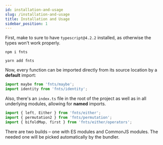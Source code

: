```yaml
---
id: installation-and-usage
slug: /installation-and-usage
title: Installation and Usage
sidebar_position: 1
---
```


First, make to sure to have `typescript@4.2.2` installed, as otherwise the types won't work properly.

```shell
npm i fnts
```

```shell
yarn add fnts
```

Now, every function can be imported directly from its source location by a **default** import:

```typescript
import maybe from 'fnts/maybe';
import identity from 'fnts/identity';
```

Also, there's an `index.ts` file in the root of the project as well as in all underlying modules, allowing for **named** imports.

```typescript
import { left, Either } from 'fnts/either';
import { permutation2 } from 'fnts/permutation';
import { bifoldMap, first } from 'fnts/either/operators';
```

There are two builds – one with ES modules and CommonJS modules. The needed one will be picked automatically by the bundler.